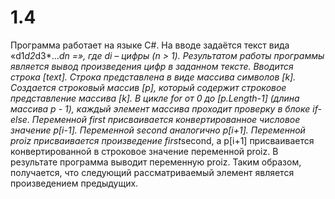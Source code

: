 1.4
===
Программа работает на языке C#. На вводе задаётся текст вида «d1*d2*d3*…*dn =», где di – цифры (n > 1). 
Результатом работы программы является вывод произведения цифр в заданном тексте. 
Вводится строка [text]. Строка представлена в виде массива символов [k]. Создается строковый массив [p], 
который содержит строковое представление массива [k]. В цикле for от 0 до [p.Length-1] (длина массива p - 1), 
каждый элемент массива проходит проверку в блоке if-else. Переменной first присваивается конвертированное числовое 
значение p[i-1]. Переменной second аналогично p[i+1]. Переменной proiz присваивается произведение first*second, а p[i+1] 
присваивается конвертированной в строковое значение переменной proiz. 
В результате программа выводит переменную proiz. Таким образом, получается, что следующий рассматриваемый элемент 
является произведением предыдущих.
